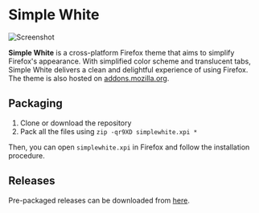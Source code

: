 # Simple White

![Screenshot](https://cloud.githubusercontent.com/assets/7802430/3677744/71d32946-1294-11e4-83d7-1f1a0785c6c7.png)

**Simple White** is a cross-platform Firefox theme that aims to simplify Firefox's appearance. With simplified color scheme and translucent tabs, Simple White delivers a clean and delightful experience of using Firefox. The theme is also hosted on [addons.mozilla.org](https://addons.mozilla.org/addon/simplewhite/).

## Packaging

1. Clone or download the repository
2. Pack all the files using `zip -qr9XD simplewhite.xpi *`

Then, you can open `simplewhite.xpi` in Firefox and follow the installation procedure.

## Releases

Pre-packaged releases can be downloaded from [here](https://addons.mozilla.org/addon/simplewhite/versions/).
